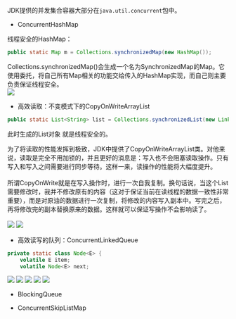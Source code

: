 JDK提供的并发集合容器大部分在``` java.util.concurrent ```包中。

- ConcurrentHashMap

线程安全的HashMap：
```Java
public static Map m = Collections.synchronizedMap(new HashMap());
```
Collections.synchronizedMap()会生成一个名为SynchronizedMap的Map。它使用委托，将自己所有Map相关的功能交给传入的HashMap实现，而自己则主要负责保证线程安全。<br/>
![](https://github.com/Zychaowill/ImgStore/blob/master/Java/images/2018-04-06_162830.bmp)

- 高效读取：不变模式下的CopyOnWriteArrayList
```Java
public static List<String> list = Collections.synchronizedList(new LinkedList<String>());
```
此时生成的List对象 就是线程安全的。

为了将读取的性能发挥到极致，JDK中提供了CopyOnWriteArrayList类。对他来说，读取是完全不用加锁的，并且更好的消息是：写入也不会阻塞读取操作。只有写入和写入之间需要进行同步等待。这样一来，读操作的性能将大幅度提升。<br/>
<br/>
所谓CopyOnWrite就是在写入操作时，进行一次自我复制。换句话说，当这个List需要修改时，我并不修改原有的内容（这对于保证当前在读线程的数据一致性非常重要），而是对原油的数据进行一次复制，将修改的内容写入副本中。写完之后，再将修改完的副本替换原来的数据。这样就可以保证写操作不会影响读了。<br/>
<br/>
![](https://github.com/Zychaowill/ImgStore/blob/master/Java/images/2018-04-06_170548.bmp)
![](https://github.com/Zychaowill/ImgStore/blob/master/Java/images/2018-04-06_170751.bmp)

- 高效读写的队列：ConcurrentLinkedQueue
```Java
private static class Node<E> {
	volatile E item;
	volatile Node<E> next;
```
![](https://github.com/Zychaowill/ImgStore/blob/master/Java/images/2018-04-06_163816.bmp)
![](https://github.com/Zychaowill/ImgStore/blob/master/Java/images/2018-04-06_164416.bmp)
![](https://github.com/Zychaowill/ImgStore/blob/master/Java/images/2018-04-06_164437.bmp)
![](https://github.com/Zychaowill/ImgStore/blob/master/Java/images/2018-04-06_165316.bmp)
![](https://github.com/Zychaowill/ImgStore/blob/master/Java/images/2018-04-06_165334.bmp)

- BlockingQueue

- ConcurrentSkipListMap